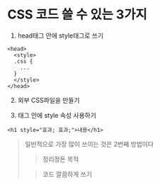 # CSS 코드 쓸 수 있는 3가지

1. head태그 안에 style태그로 쓰기

```
<head>
  <style>
  .css {
    ...
  }
  </style>
</head>
```

2. 외부 CSS파일을 만들기

3. 태그 안에 style 속성 사용하기

```
<h1 style="효과; 효과;">내용</h1>
```

>일반적으로 가장 많이 쓰이는 것은 2번째 방법이다
>
>>정리정돈 목적
>
>>코드 깔끔하게 쓰기
